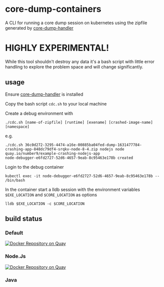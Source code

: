 # core-dump-containers
A CLI for running a core dump session on kubernetes using the zipfile generated by [core-dump-handler](https://github.com/IBM/core-dump-handler) 

# HIGHLY EXPERIMENTAL!

While this tool shouldn't destroy any data it's a bash script with little error handling to explore the problem space and will change significantly. 

## usage 

Ensure [core-dump-handler](https://github.com/IBM/core-dump-handler) is installed

Copy the bash script `cdc.sh` to your local machine

Create a debug environment with 
```
./cdc.sh [name-of-zipfile] [runtime] [exename] [crashed-image-name] [namespace]
```
e.g. 
```
./cdc.sh 36c0d272-3295-4474-a16e-00885ba04fed-dump-1631477784-crashing-app-848dc79df4-srqkv-node-8-4.zip nodejs node quay.io/number9/example-crashing-nodejs-app
node-debugger-e6fd2727-52d6-4657-9eab-8c95463e178b created
```

Login to the debug container
```
kubectl exec -it node-debugger-e6fd2727-52d6-4657-9eab-8c95463e178b -- /bin/bash 
```

In the container start a lldb session with the environment variables `$EXE_LOCATION` and `$CORE_LOCATION` as options 

```
lldb $EXE_LOCATION -c $CORE_LOCATION
```

## build status

### Default
[![Docker Repository on Quay](https://quay.io/repository/icdh/default/status "Docker Repository on Quay")](https://quay.io/repository/icdh/default)
### Node.Js
[![Docker Repository on Quay](https://quay.io/repository/icdh/nodejs/status "Docker Repository on Quay")](https://quay.io/repository/icdh/nodejs)
### Java